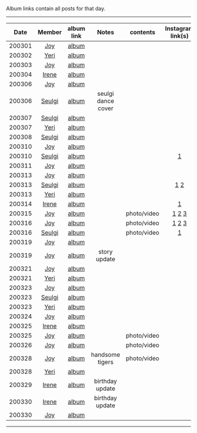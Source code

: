 Album links contain all posts for that day.

***

| Date   | Member       | album link                           | Notes              | contents    | Instagram link(s)                                                                                                                         |
|:------:|:------------:|:------------------------------------:|:------------------:|:-----------:|:-----------------------------------------------------------------------------------------------------------------------------------------:|
| 200301 | [Joy][jy]    | [album](https://imgur.com/a/Q5fvkCc) |                    |             |                                                                                                                                           |
| 200302 | [Yeri][yr]   | [album](https://imgur.com/a/O8sSOnI) |                    |             |                                                                                                                                           |
| 200303 | [Joy][jy]    | [album](https://imgur.com/a/bBqq8Uc) |                    |             |                                                                                                                                           |
| 200304 | [Irene][ir]  | [album](https://imgur.com/a/wCMWOdL) |                    |             |                                                                                                                                           |
| 200306 | [Joy][jy]    | [album](https://imgur.com/a/htY1DbH) |                    |             |                                                                                                                                           |
| 200306 | [Seulgi][ks] | [album](https://imgur.com/a/yfSiOiE) | seulgi dance cover |             |                                                                                                                                           |
| 200307 | [Seulgi][ks] | [album](https://imgur.com/a/5lko3Jg) |                    |             |                                                                                                                                           |
| 200307 | [Yeri][yr]   | [album](https://imgur.com/a/YKfVadQ) |                    |             |                                                                                                                                           |
| 200308 | [Seulgi][ks] | [album](https://imgur.com/a/HBBeDQa) |                    |             |                                                                                                                                           |
| 200310 | [Joy][jy]    | [album](https://imgur.com/a/i9nLcAU) |                    |             |                                                                                                                                           |
| 200310 | [Seulgi][ks] | [album](https://imgur.com/a/6Ekkk7g) |                    |             | [1](https://www.instagram.com/p/B9jUgzXpwfK/)                                                                                             |
| 200311 | [Joy][jy]    | [album](https://imgur.com/a/03Y0Egd) |                    |             |                                                                                                                                           |
| 200313 | [Joy][jy]    | [album](https://imgur.com/a/m4WHCJj) |                    |             |                                                                                                                                           |
| 200313 | [Seulgi][ks] | [album](https://imgur.com/a/mTu1rkV) |                    |             | [1](https://www.instagram.com/p/B9qm-9dJNar/) [2](https://www.instagram.com/p/B9qngO_JoqT/)                                               |
| 200313 | [Yeri][yr]   | [album](https://imgur.com/a/pgQzi1x) |                    |             |                                                                                                                                           |
| 200314 | [Irene][ir]  | [album](https://imgur.com/a/oxYS4tU) |                    |             | [1](https://www.instagram.com/p/B9tZObag0cg/)                                                                                             |
| 200315 | [Joy][jy]    | [album](https://imgur.com/a/8MNHIvS) |                    | photo/video | [1](http://www.instagram.com/p/B9vnffKhufK) [2](http://www.instagram.com/p/B9vnrxsBCFj) [3](http://www.instagram.com/p/B9vnzLEh3Aw)       |
| 200316 | [Joy][jy]    | [album](https://imgur.com/a/MUJ42mN) |                    | photo/video | [1](https://www.instagram.com/p/B9ys_9Mhuyb/) [2](https://www.instagram.com/p/B9yshedhBiV/) [3](https://www.instagram.com/p/B9ysSKLhqVe/) |
| 200316 | [Seulgi][ks] | [album](https://imgur.com/a/eEDA0lm) |                    | photo/video | [1](https://www.instagram.com/p/B9yrO36JYni/)                                                                                             |
| 200319 | [Joy][jy]    | [album](https://imgur.com/a/bUCJ8L5) |                    |             |                                                                                                                                           |
| 200319 | [Joy][jy]    | [album](https://imgur.com/a/eC02Fxx) | story update       |             |                                                                                                                                           |
| 200321 | [Joy][jy]    | [album](https://imgur.com/a/T1drNp9) |                    |             |                                                                                                                                           |
| 200321 | [Yeri][yr]   | [album](https://imgur.com/a/CrlNJ5S) |                    |             |                                                                                                                                           |
| 200323 | [Joy][jy]    | [album](https://imgur.com/a/3Kt1C21) |                    |             |                                                                                                                                           |
| 200323 | [Seulgi][ks] | [album](https://imgur.com/a/LE6pqK5) |                    |             |                                                                                                                                           |
| 200323 | [Yeri][yr]   | [album](https://imgur.com/a/CrlNJ5S) |                    |             |                                                                                                                                           |
| 200324 | [Joy][jy]    | [album](https://imgur.com/a/hNjT813) |                    |             |                                                                                                                                           |
| 200325 | [Irene][ir]  | [album](https://imgur.com/a/q6TRigX) |                    |             |                                                                                                                                           |
| 200325 | [Joy][jy]    | [album](https://imgur.com/a/02sLPNH) |                    | photo/video |                                                                                                                                           |
| 200326 | [Joy][jy]    | [album](https://imgur.com/a/UYagQy4) |                    | photo/video |                                                                                                                                           |
| 200328 | [Joy][jy]    | [album](https://imgur.com/a/LBeR9i4) | handsome tigers    | photo/video |                                                                                                                                           |
| 200328 | [Yeri][yr]   | [album](https://imgur.com/a/NxiWZjI) |                    |             |                                                                                                                                           |
| 200329 | [Irene][ir]  | [album](https://imgur.com/a/q6TRigX) | birthday update    |             |                                                                                                                                           |
| 200330 | [Irene][ir]  | [album](https://imgur.com/a/nkX7JRm) | birthday update    |             |                                                                                                                                           |
| 200330 | [Joy][jy]    | [album](https://imgur.com/a/JWKotXK) |                    |             |                                                                                                                                           |

***

[jy]:https://www.instagram.com/_imyour_joy/
[yr]:https://www.instagram.com/yerimiese/
[ks]:https://www.instagram.com/hi_sseulgi/
[wd]:https://www.instagram.com/todayis_wendy/
[ir]:https://www.instagram.com/renebaebae/